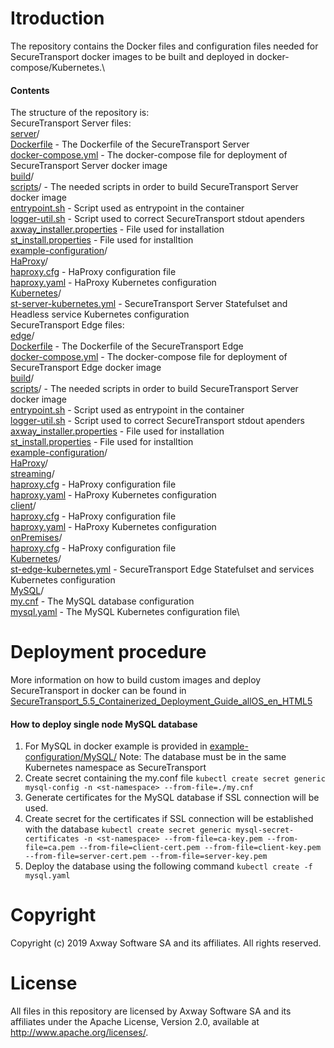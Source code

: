 # Itroduction

The repository contains the Docker files and configuration files needed for SecureTransport docker images to be built and deployed in docker-compose/Kubernetes.\

#### Contents

The structure of the repository is:\
SecureTransport Server files:\
  [server](server)/\
    [Dockerfile](server/Dockerfile) - The Dockerfile of the SecureTransport Server\
    [docker-compose.yml](server/docker-compose.yml) - The docker-compose file for deployment of SecureTransport Server docker image\
    [build](server/build)/\
      [scripts](server/build/scripts)/ - The needed scripts in order to build SecureTransport Server docker image\
        [entrypoint.sh](server/build/scripts/entrypoint.sh) - Script used as entrypoint in the container\
        [logger-util.sh](server/build/scripts/logger-util.sh) - Script used to correct SecureTransport stdout apenders\
      [axway_installer.properties](server/build) - File used for installation\
      [st_install.properties](server/build) - File used for installtion\
    [example-configuration](server/example-configuration)/\
      [HaProxy](server/example-configuration/HaProxy)/\
        [haproxy.cfg](server/example-configuration/HaProxy/haproxy.cfg) - HaProxy configuration file\
        [haproxy.yaml](server/example-configuration/HaProxy/haproxy.yaml) - HaProxy Kubernetes configuration\
      [Kubernetes](server/example-configuration/Kubernetes)/\
        [st-server-kubernetes.yml](server/example-configuration/Kubernetes/st-server-kubernetes.yml) - SecureTransport Server Statefulset and Headless service Kubernetes configuration\
SecureTransport Edge files:\
  [edge](edge)/\
    [Dockerfile](edge/Dockerfile) - The Dockerfile of the SecureTransport Edge\
    [docker-compose.yml](edge/docker-compose.yml) - The docker-compose file for deployment of SecureTransport Edge docker image\
    [build](edge/build)/\
      [scripts](edge/build/scripts)/ - The needed scripts in order to build SecureTransport Server docker image\
        [entrypoint.sh](edge/build/scripts/entrypoint.sh) - Script used as entrypoint in the container\
        [logger-util.sh](edge/build/scripts/logger-util.sh.sh) - Script used to correct SecureTransport stdout apenders\
      [axway_installer.properties](edge/build/axway_installer.properties) - File used for installation\
      [st_install.properties](edge/build/st_install.properties) - File used for installtion\
    [example-configuration](edge/example-configuration)/\
      [HaProxy](edge/example-configuration/HaProxy)/\
        [streaming](edge/example-configuration/HaProxy/streaming)/\
          [haproxy.cfg](edge/example-configuration/HaProxy/streaming/haproxy.cfg) - HaProxy configuration file\
          [haproxy.yaml](edge/example-configuration/HaProxy/streaming/haproxy.yaml) - HaProxy Kubernetes configuration\
        [client](edge/example-configuration/HaProxy)/\
          [haproxy.cfg](edge/example-configuration/HaProxy/client/haproxy.cfg) - HaProxy configuration file\
          [haproxy.yaml](edge/example-configuration/HaProxy/client/haproxy.yaml) - HaProxy Kubernetes configuration\
        [onPremises](edge/example-configuration/HaProxy)/\
          [haproxy.cfg](edge/example-configuration/HaProxy/onPremises/haproxy.cfg) - HaProxy configuration file\
      [Kubernetes](edge/example-configuration/Kubernetes)/\
        [st-edge-kubernetes.yml](edge/example-configuration/Kubernetes/st-edge-kubernetes.yml) - SecureTransport Edge Statefulset and services Kubernetes configuration\
      [MySQL](edge/example-configuration/MySQL)/\
        [my.cnf](edge/example-configuration/MySQL/my.cnf) - The MySQL database configuration\
        [mysql.yaml](edge/example-configuration/MySQL/mysql.yaml) - The MySQL Kubernetes configuration file\

# Deployment procedure

More information on how to build custom images and deploy SecureTransport in docker can be found in [SecureTransport_5.5_Containerized_Deployment_Guide_allOS_en_HTML5](https://linkzaguide-a.com)

#### How to deploy single node MySQL database

   1. For MySQL in docker example is provided in [example-configuration/MySQL/](edge/example-configuration/MySQL) Note: The database must be in the same Kubernetes namespace as SecureTransport
   2. Create secret containing the my.conf file `kubectl create secret generic mysql-config -n <st-namespace> --from-file=./my.cnf`
   3. Generate certificates for the MySQL database if SSL connection will be used.
   4. Create secret for the certificates if SSL connection will be established with the database `kubectl create secret generic mysql-secret-certificates -n <st-namespace> --from-file=ca-key.pem --from-file=ca.pem --from-file=client-cert.pem --from-file=client-key.pem --from-file=server-cert.pem --from-file=server-key.pem`
   5. Deploy the database using the following command `kubectl create -f mysql.yaml`

# Copyright

Copyright (c) 2019 Axway Software SA and its affiliates. All rights reserved.

# License

All files in this repository are licensed by Axway Software SA and its affiliates under the Apache License, Version 2.0, available at http://www.apache.org/licenses/.
